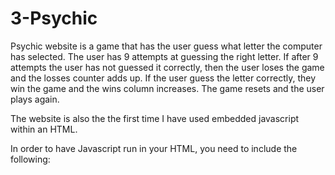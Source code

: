 # 3-Psychic

Psychic website is a game that has the user guess what letter the computer has selected. The user has 9 attempts at guessing the right letter. If after 9 attempts the user has not guessed it correctly, then the user loses the game and the losses counter adds up. If the user guess the letter correctly, they win the game and the wins column increases. The game resets and the user plays again.

The website is also the the first time I have used embedded javascript within an HTML.

In order to have Javascript run in your HTML, you need to include the following:

<script type="text/javascript">

The Javascript file runs the logic for playing the psychic game.

It heavily uses arrays to store the 26 letters of the alphabet, and to store the different guesses the user makes.

I also learned how to use the function document.onkeyup where this allows a function to run once a key is pressed. This is how I have the function 

